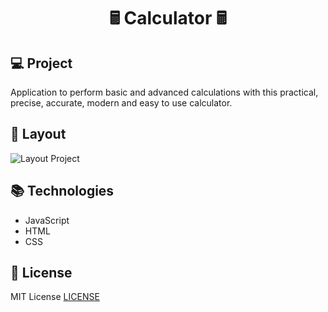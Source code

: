 <h1 align="center">🖩 Calculator 🖩</h1>

## 💻 Project

Application to perform basic and advanced calculations with this practical, precise, accurate, modern and easy to use calculator.

## 🎨 Layout

![Layout Project](https://github.com/FelipeHonoratoo/calculator-js/blob/master/layout.png)

## 📚 Technologies

* JavaScript
* HTML
* CSS

## 📃 License

MIT License [LICENSE](https://github.com/FelipeHonoratoo/calculator-js/blob/master/LICENSE)
